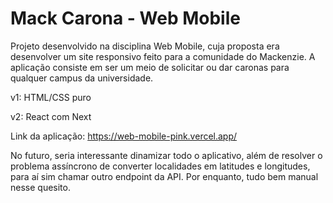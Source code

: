 # Mack Carona - Web Mobile
Projeto desenvolvido na disciplina Web Mobile, cuja proposta era desenvolver um site responsivo feito para a comunidade do Mackenzie. 
A aplicação consiste em ser um meio de solicitar ou dar caronas para qualquer campus da universidade.

v1: HTML/CSS puro

v2: React com Next

Link da aplicação: https://web-mobile-pink.vercel.app/

No futuro, seria interessante dinamizar todo o aplicativo, além de resolver o problema assíncrono de converter localidades em latitudes e longitudes, para aí sim chamar outro endpoint da API. Por enquanto, tudo bem manual nesse quesito.

